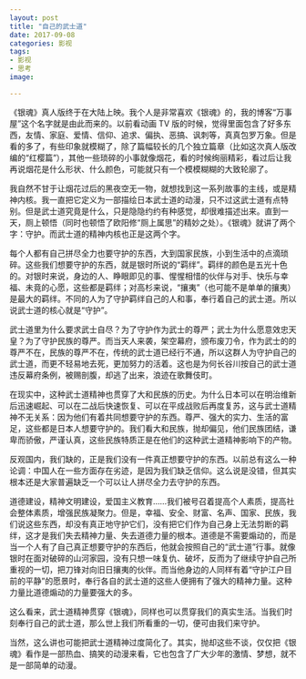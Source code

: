 ```yaml
---
layout: post
title: "自己的武士道"
date: 2017-09-08
categories: 影视
tags: 
- 影视
- 思考
image: 

---
```


《银魂》真人版终于在大陆上映。我个人是非常喜欢《银魂》的，我的博客“万事屋”这个名字就是由此而来的。以前看动画 TV 版的时候，觉得里面包含了好多东西，友情、家庭、爱情、信仰、追求、偏执、恶搞、讽刺等，真真包罗万象。但是看的多了，有些印象就模糊了，除了篇幅较长的几个独立篇章（比如这次真人版改编的“红樱篇”），其他一些琐碎的小事就像烟花，看的时候绚丽精彩，看过后让我再说烟花是什么形状、什么颜色，可能就只有一个模模糊糊的大致轮廓了。

我自然不甘于让烟花过后的黑夜空无一物，就想找到这一系列故事的主线，或是精神内核。我一直把它定义为一部描绘日本武士道的动漫，只不过这武士道有点特别。但是武士道究竟是什么，只是隐隐约约有种感觉，却很难描述出来。直到一天，厕上顿悟（同时也顿悟了欧阳修“厕上属思”的精妙之处）。《银魂》就讲了两个字：守护。而武士道的精神内核也正是这两个字。

每个人都有自己拼尽全力也要守护的东西，大到国家民族，小到生活中的点滴琐碎。这些我们想要守护的东西，就是银时所说的“羁绊”。羁绊的颜色是五光十色的。对银时来说，身边的人、睁眼即见的事、惺惺相惜的伙伴与对手、快乐与幸福、未竟的心愿，这些都是羁绊；对高杉来说，“攘夷”（也可能不是单单的攘夷）是最大的羁绊。不同的人为了守护羁绊自己的人和事，奉行着自己的武士道。所以说武士道的核心就是“守护”。

武士道里为什么要求武士自尽？为了守护作为武士的尊严；武士为什么愿意效忠天皇？为了守护民族的尊严。而当天人来袭，架空幕府，颁布废刀令，作为武士的的尊严不在，民族的尊严不在，传统的武士道已经行不通，所以这群人为守护自己的武士道，而更不轻易地去死，更加努力的活着。这也是为何长谷川按自己的武士道违反幕府条例，被赐剖腹，却逃了出来，浪迹在歌舞伎町。

在现实中，这种武士道精神也贯穿了大和民族的历史。为什么日本可以在明治维新后迅速崛起、可以在二战后快速恢复、可以在平成战败后再度复苏，这与武士道精神不无关系：因为他们有着共同想要守护的东西。尊严、强大的实力、生活的富足，这些都是日本人想要守护的。我们看大和民族，抛却偏见，他们民族团结，谦卑而骄傲，严谨认真，这些民族特质正是在他们的这种武士道精神影响下的产物。

反观国内，我们缺的，正是我们没有一件真正想要守护的东西。以前总有这么一种论调：中国人在一些方面存在劣迹，是因为我们缺乏信仰。这么说是没错，但其实根本还是大家普遍缺乏一个可以让人拼尽全力去守护的东西。

道德建设，精神文明建设，爱国主义教育……我们被号召着提高个人素质，提高社会整体素质，增强民族凝聚力。但是，幸福、安全、财富、名声、国家、民族，我们说这些东西，却没有真正地守护它们，没有把它们作为自己身上无法剪断的羁绊，这才是我们失去精神力量、失去道德力量的根本。道德是不需要煽动的，而是当一个人有了自己真正想要守护的东西后，他就会按照自己的“武士道”行事。就像银时在面对破碎的山河家园，没有只想一味复仇、破坏，反而为了继续守护自己所重视的一切，把刀锋对向旧日攘夷的伙伴。而当他身边的人同样有着“守护江户目前的平静”的愿景时，奉行各自的武士道的这些人便拥有了强大的精神力量。这种力量比道德煽动的力量要强大的多。

这么看来，武士道精神贯穿《银魂》，同样也可以贯穿我们的真实生活。当我们时刻奉行自己的武士道，那么世上我们所看重的一切，便可由我们来守护。

当然，这么讲也可能把武士道精神过度简化了。其实，抛却这些不谈，仅仅把《银魂》看作是一部热血、搞笑的动漫来看，它也包含了广大少年的激情、梦想，就不是一部简单的动漫。


